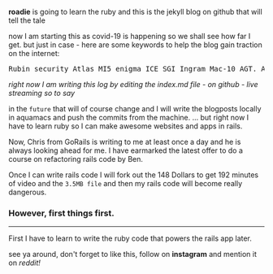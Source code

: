 <strong>roadie</strong> is going to learn the ruby and this is the jekyll blog on github that will tell the tale

now I am starting this as covid-19 is happening so we shall see how far I get.
but just in case - here are some keywords to help the blog gain traction on the internet:

<pre>
Rubin security Atlas MI5 enigma ICE SGI Ingram Mac-10 AGT. AMME Alica Shayet-13 South Africa SSCI bomb INSCOM
</pre>


_right now I am writing this log by editing the index.md file - on github - live streaming so to say_

in the <code>future</code> that will of course change and I will write the blogposts locally in aquamacs and push the commits from the machine.
... but right now I have to learn ruby so I can make awesome websites and apps in rails. 

Now, Chris from GoRails is writing to me at least once a day and he is always looking ahead for me. I have earmarked the latest offer to do a course on refactoring rails code by Ben.

Once I can write rails code I will fork out the 148 Dollars to get 192 minutes of video and the <code>3.5MB file</code> and then my rails code will become really dangerous.
<h3>However, first things first.</h3>
<hr />
First I have to learn to write the ruby code that powers the rails app later.

see ya around, don't forget to like this, follow on <strong>instagram</strong> and mention it on <em>reddit!</em>
